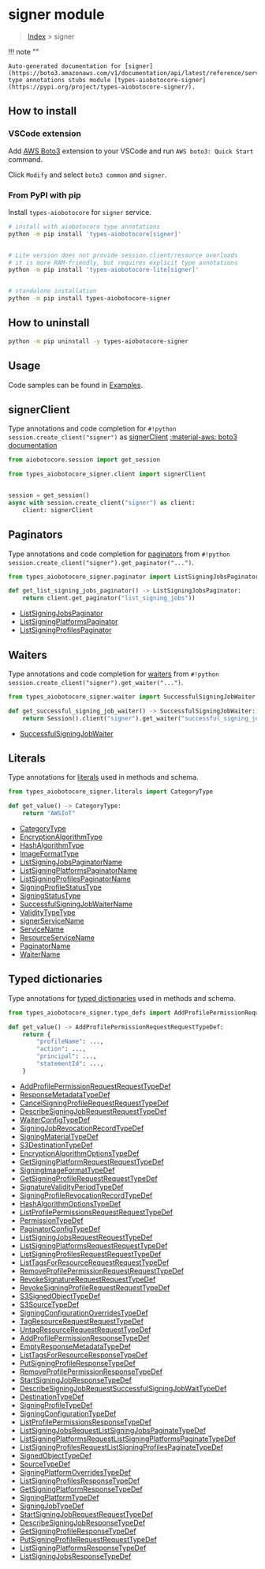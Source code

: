 # signer module

> [Index](../README.md) > signer


!!! note ""

    Auto-generated documentation for [signer](https://boto3.amazonaws.com/v1/documentation/api/latest/reference/services/signer.html#signer)
    type annotations stubs module [types-aiobotocore-signer](https://pypi.org/project/types-aiobotocore-signer/).

## How to install

### VSCode extension

Add [AWS Boto3](https://marketplace.visualstudio.com/items?itemName=Boto3typed.boto3-ide)
extension to your VSCode and run `AWS boto3: Quick Start` command.

Click `Modify` and select `boto3 common` and `signer`.

### From PyPI with pip

Install `types-aiobotocore` for `signer` service.

```bash
# install with aiobotocore type annotations
python -m pip install 'types-aiobotocore[signer]'


# Lite version does not provide session.client/resource overloads
# it is more RAM-friendly, but requires explicit type annotations
python -m pip install 'types-aiobotocore-lite[signer]'


# standalone installation
python -m pip install types-aiobotocore-signer
```



## How to uninstall

```bash
python -m pip uninstall -y types-aiobotocore-signer
```

## Usage

Code samples can be found in [Examples](./usage.md).

## signerClient

Type annotations and code completion for  `#!python session.create_client("signer")` as [signerClient](./client.md)
[:material-aws: boto3 documentation](https://boto3.amazonaws.com/v1/documentation/api/latest/reference/services/signer.html#signer.Client)

```python title="Usage example"
from aiobotocore.session import get_session

from types_aiobotocore_signer.client import signerClient


session = get_session()
async with session.create_client("signer") as client:
    client: signerClient
```


## Paginators

Type annotations and code completion for
[paginators](./paginators.md)
from `#!python session.create_client("signer").get_paginator("...")`.

```python title="Usage example"
from types_aiobotocore_signer.paginator import ListSigningJobsPaginator

def get_list_signing_jobs_paginator() -> ListSigningJobsPaginator:
    return client.get_paginator("list_signing_jobs"))
```

- [ListSigningJobsPaginator](./paginators.md#listsigningjobspaginator)
- [ListSigningPlatformsPaginator](./paginators.md#listsigningplatformspaginator)
- [ListSigningProfilesPaginator](./paginators.md#listsigningprofilespaginator)




## Waiters

Type annotations and code completion for
[waiters](./waiters.md)
from `#!python session.create_client("signer").get_waiter("...")`.

```python title="Usage example"
from types_aiobotocore_signer.waiter import SuccessfulSigningJobWaiter

def get_successful_signing_job_waiter() -> SuccessfulSigningJobWaiter:
    return Session().client("signer").get_waiter("successful_signing_job")
```

- [SuccessfulSigningJobWaiter](./waiters.md#successfulsigningjobwaiter)






## Literals

Type annotations for [literals](./literals.md) used in methods and schema.

```python title="Usage example"
from types_aiobotocore_signer.literals import CategoryType

def get_value() -> CategoryType:
    return "AWSIoT"
```

- [CategoryType](./literals.md#categorytype)
- [EncryptionAlgorithmType](./literals.md#encryptionalgorithmtype)
- [HashAlgorithmType](./literals.md#hashalgorithmtype)
- [ImageFormatType](./literals.md#imageformattype)
- [ListSigningJobsPaginatorName](./literals.md#listsigningjobspaginatorname)
- [ListSigningPlatformsPaginatorName](./literals.md#listsigningplatformspaginatorname)
- [ListSigningProfilesPaginatorName](./literals.md#listsigningprofilespaginatorname)
- [SigningProfileStatusType](./literals.md#signingprofilestatustype)
- [SigningStatusType](./literals.md#signingstatustype)
- [SuccessfulSigningJobWaiterName](./literals.md#successfulsigningjobwaitername)
- [ValidityTypeType](./literals.md#validitytypetype)
- [signerServiceName](./literals.md#signerservicename)
- [ServiceName](./literals.md#servicename)
- [ResourceServiceName](./literals.md#resourceservicename)
- [PaginatorName](./literals.md#paginatorname)
- [WaiterName](./literals.md#waitername)




## Typed dictionaries

Type annotations for [typed dictionaries](./type_defs.md) used in methods and schema.

```python title="Usage example"
from types_aiobotocore_signer.type_defs import AddProfilePermissionRequestRequestTypeDef

def get_value() -> AddProfilePermissionRequestRequestTypeDef:
    return {
        "profileName": ...,
        "action": ...,
        "principal": ...,
        "statementId": ...,
    }
```

- [AddProfilePermissionRequestRequestTypeDef](./type_defs.md#addprofilepermissionrequestrequesttypedef)
- [ResponseMetadataTypeDef](./type_defs.md#responsemetadatatypedef)
- [CancelSigningProfileRequestRequestTypeDef](./type_defs.md#cancelsigningprofilerequestrequesttypedef)
- [DescribeSigningJobRequestRequestTypeDef](./type_defs.md#describesigningjobrequestrequesttypedef)
- [WaiterConfigTypeDef](./type_defs.md#waiterconfigtypedef)
- [SigningJobRevocationRecordTypeDef](./type_defs.md#signingjobrevocationrecordtypedef)
- [SigningMaterialTypeDef](./type_defs.md#signingmaterialtypedef)
- [S3DestinationTypeDef](./type_defs.md#s3destinationtypedef)
- [EncryptionAlgorithmOptionsTypeDef](./type_defs.md#encryptionalgorithmoptionstypedef)
- [GetSigningPlatformRequestRequestTypeDef](./type_defs.md#getsigningplatformrequestrequesttypedef)
- [SigningImageFormatTypeDef](./type_defs.md#signingimageformattypedef)
- [GetSigningProfileRequestRequestTypeDef](./type_defs.md#getsigningprofilerequestrequesttypedef)
- [SignatureValidityPeriodTypeDef](./type_defs.md#signaturevalidityperiodtypedef)
- [SigningProfileRevocationRecordTypeDef](./type_defs.md#signingprofilerevocationrecordtypedef)
- [HashAlgorithmOptionsTypeDef](./type_defs.md#hashalgorithmoptionstypedef)
- [ListProfilePermissionsRequestRequestTypeDef](./type_defs.md#listprofilepermissionsrequestrequesttypedef)
- [PermissionTypeDef](./type_defs.md#permissiontypedef)
- [PaginatorConfigTypeDef](./type_defs.md#paginatorconfigtypedef)
- [ListSigningJobsRequestRequestTypeDef](./type_defs.md#listsigningjobsrequestrequesttypedef)
- [ListSigningPlatformsRequestRequestTypeDef](./type_defs.md#listsigningplatformsrequestrequesttypedef)
- [ListSigningProfilesRequestRequestTypeDef](./type_defs.md#listsigningprofilesrequestrequesttypedef)
- [ListTagsForResourceRequestRequestTypeDef](./type_defs.md#listtagsforresourcerequestrequesttypedef)
- [RemoveProfilePermissionRequestRequestTypeDef](./type_defs.md#removeprofilepermissionrequestrequesttypedef)
- [RevokeSignatureRequestRequestTypeDef](./type_defs.md#revokesignaturerequestrequesttypedef)
- [RevokeSigningProfileRequestRequestTypeDef](./type_defs.md#revokesigningprofilerequestrequesttypedef)
- [S3SignedObjectTypeDef](./type_defs.md#s3signedobjecttypedef)
- [S3SourceTypeDef](./type_defs.md#s3sourcetypedef)
- [SigningConfigurationOverridesTypeDef](./type_defs.md#signingconfigurationoverridestypedef)
- [TagResourceRequestRequestTypeDef](./type_defs.md#tagresourcerequestrequesttypedef)
- [UntagResourceRequestRequestTypeDef](./type_defs.md#untagresourcerequestrequesttypedef)
- [AddProfilePermissionResponseTypeDef](./type_defs.md#addprofilepermissionresponsetypedef)
- [EmptyResponseMetadataTypeDef](./type_defs.md#emptyresponsemetadatatypedef)
- [ListTagsForResourceResponseTypeDef](./type_defs.md#listtagsforresourceresponsetypedef)
- [PutSigningProfileResponseTypeDef](./type_defs.md#putsigningprofileresponsetypedef)
- [RemoveProfilePermissionResponseTypeDef](./type_defs.md#removeprofilepermissionresponsetypedef)
- [StartSigningJobResponseTypeDef](./type_defs.md#startsigningjobresponsetypedef)
- [DescribeSigningJobRequestSuccessfulSigningJobWaitTypeDef](./type_defs.md#describesigningjobrequestsuccessfulsigningjobwaittypedef)
- [DestinationTypeDef](./type_defs.md#destinationtypedef)
- [SigningProfileTypeDef](./type_defs.md#signingprofiletypedef)
- [SigningConfigurationTypeDef](./type_defs.md#signingconfigurationtypedef)
- [ListProfilePermissionsResponseTypeDef](./type_defs.md#listprofilepermissionsresponsetypedef)
- [ListSigningJobsRequestListSigningJobsPaginateTypeDef](./type_defs.md#listsigningjobsrequestlistsigningjobspaginatetypedef)
- [ListSigningPlatformsRequestListSigningPlatformsPaginateTypeDef](./type_defs.md#listsigningplatformsrequestlistsigningplatformspaginatetypedef)
- [ListSigningProfilesRequestListSigningProfilesPaginateTypeDef](./type_defs.md#listsigningprofilesrequestlistsigningprofilespaginatetypedef)
- [SignedObjectTypeDef](./type_defs.md#signedobjecttypedef)
- [SourceTypeDef](./type_defs.md#sourcetypedef)
- [SigningPlatformOverridesTypeDef](./type_defs.md#signingplatformoverridestypedef)
- [ListSigningProfilesResponseTypeDef](./type_defs.md#listsigningprofilesresponsetypedef)
- [GetSigningPlatformResponseTypeDef](./type_defs.md#getsigningplatformresponsetypedef)
- [SigningPlatformTypeDef](./type_defs.md#signingplatformtypedef)
- [SigningJobTypeDef](./type_defs.md#signingjobtypedef)
- [StartSigningJobRequestRequestTypeDef](./type_defs.md#startsigningjobrequestrequesttypedef)
- [DescribeSigningJobResponseTypeDef](./type_defs.md#describesigningjobresponsetypedef)
- [GetSigningProfileResponseTypeDef](./type_defs.md#getsigningprofileresponsetypedef)
- [PutSigningProfileRequestRequestTypeDef](./type_defs.md#putsigningprofilerequestrequesttypedef)
- [ListSigningPlatformsResponseTypeDef](./type_defs.md#listsigningplatformsresponsetypedef)
- [ListSigningJobsResponseTypeDef](./type_defs.md#listsigningjobsresponsetypedef)

